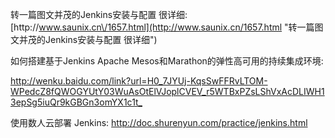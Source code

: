 转一篇图文并茂的Jenkins安装与配置 很详细: [http:\/\/www.saunix.cn\/1657.html](http://www.saunix.cn/1657.html "转一篇图文并茂的Jenkins安装与配置 很详细")

如何搭建基于Jenkins Apache Mesos和Marathon的弹性高可用的持续集成环境:

[http:\/\/wenku.baidu.com\/link?url=H0\_7JYUj-KqsSwFFRvLTOM-WPedcZ8fQWOGYUtY03WuAsOtElVJoplCVEV\_r5WTBxPZsLShVxAcDLIWH13epSg5iuQr9kGBGn3omYX1c1t\_](http://wenku.baidu.com/link?url=H0_7JYUj-KqsSwFFRvLTOM-WPedcZ8fQWOGYUtY03WuAsOtElVJoplCVEV_r5WTBxPZsLShVxAcDLIWH13epSg5iuQr9kGBGn3omYX1c1t_)

使用数人云部署 Jenkins: [http:\/\/doc.shurenyun.com\/practice\/jenkins.html](http://doc.shurenyun.com/practice/jenkins.html)


